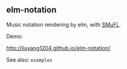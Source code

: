 ## elm-notation

Music notation rendering by elm, with [SMuFL](http://www.smufl.org/).

Demo:

http://liuyang1204.github.io/elm-notation/

See also: `examples`
